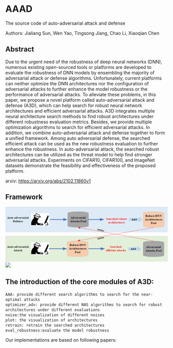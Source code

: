 # AAAD
 The source code of auto-adversarial attack and defense

 Authors: Jialiang Sun, Wen Yao, Tingsong Jiang, Chao Li, Xiaoqian Chen

## Abstract
 Due to the urgent need of the robustness of deep neural networks (DNN),
  numerous existing open-sourced tools or platforms are developed to evaluate the robustness of DNN models by ensembling the majority of adversarial attack or defense algorithms. Unfortunately, current platforms can neither optimize the DNN architectures nor the configuration of adversarial attacks to further enhance the model robustness or the performance of adversarial attacks. To alleviate these problems, in this paper, we propose a novel platform called auto-adversarial attack and defense (A3D), which can help search for robust neural network architectures and efficient adversarial attacks.
   A3D integrates multiple neural architecture search methods to find robust architectures under different robustness evaluation metrics. 
   Besides, we provide multiple optimization algorithms to search for efficient adversarial attacks. In addition, we combine auto-adversarial attack and defense together to form a unified framework. Among auto adversarial defense, the searched efficient attack can be used as the new robustness evaluation to further enhance the robustness. In auto-adversarial attack, the searched robust architectures can be utilized as the threat model to help find stronger adversarial attacks. Experiments on CIFAR10, CIFAR100, and ImageNet datasets demonstrate the feasibility and effectiveness of the proposed platform.

arxiv: https://arxiv.org/abs/2102.11860v1


## Framework

<img src = 'https://github.com/Jialiang14/AAAD/blob/main/figures/short.png?raw=true'/>

<img src = 'https://github.com/Jialiang14/AAAD/blob/main/figures/AAAD_revision4.png?raw=true'/>

## The introduction of the core modules of A3D:
```
AAA: provide different search algorithms to search for the near-optimal attacks
optimizer_adv: provide different NAS algorithms to search for robust architectures under different evaluations
noise:the visualization of different noises
plot: the visualization of architectures
retrain: retrain the searched architectures
eval_robustness:evaluate the model robustness
```



Our implementations are based on following papers:
